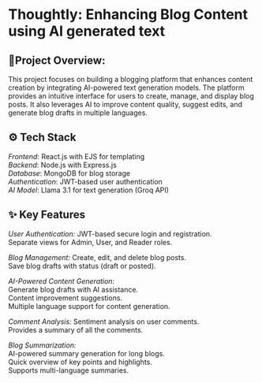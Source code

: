 # Thoughtly: Enhancing Blog Content using AI generated text
## 🎯Project Overview:

This project focuses on building a blogging platform that enhances content creation by integrating AI-powered text generation models. The platform provides an intuitive interface for users to create, manage, and display blog posts. It also leverages AI to improve content quality, suggest edits, and generate blog drafts in multiple languages.

## ⚙ Tech Stack
*Frontend*: React.js with EJS for templating  
*Backend*: Node.js with Express.js  
*Database*: MongoDB for blog storage  
*Authentication*: JWT-based user authentication  
*AI Model*: Llama 3.1 for text generation (Groq API)  

## ✨ Key Features
*User Authentication:* 
JWT-based secure login and registration.  
Separate views for Admin, User, and Reader roles.   

*Blog Management:*
Create, edit, and delete blog posts.  
Save blog drafts with status (draft or posted).

*AI-Powered Content Generation:*  
Generate blog drafts with AI assistance.  
Content improvement suggestions.  
Multiple language support for content generation.  

*Comment Analysis:*
Sentiment analysis on user comments.  
Provides a summary of all the comments.   

*Blog Summarization:*  
AI-powered summary generation for long blogs.  
Quick overview of key points and highlights.  
Supports multi-language summaries.
